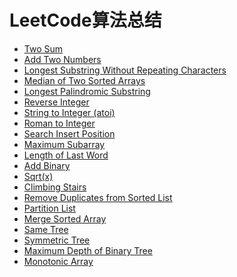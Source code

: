 # LeetCode算法总结

* [Two Sum](https://github.com/angelasubi/blog/blob/master/leetcode/1.%20Two%20Sum.js)
* [Add Two Numbers](https://github.com/angelasubi/blog/blob/master/leetcode/2.%20Add%20Two%20Numbers.js)
* [Longest Substring Without Repeating Characters](https://github.com/angelasubi/blog/blob/master/leetcode/3.%20Longest%20Substring%20Without%20Repeating%20Characters.js)
* [Median of Two Sorted Arrays](https://github.com/angelasubi/blog/blob/master/leetcode/4.%20Median%20of%20Two%20Sorted%20Arrays.js)
* [Longest Palindromic Substring](https://github.com/angelasubi/blog/blob/master/leetcode/5.%20Longest%20Palindromic%20Substring.js)
* [Reverse Integer](https://github.com/angelasubi/blog/blob/master/leetcode/7.%20Reverse%20Integer.js)
* [String to Integer (atoi)](https://github.com/angelasubi/blog/blob/master/leetcode/8.%20String%20to%20Integer%20(atoi).js)
* [Roman to Integer](https://github.com/angelasubi/blog/blob/master/leetcode/13.%20Roman%20to%20Integer.js)
* [Search Insert Position](https://github.com/angelasubi/blog/blob/master/leetcode/35.Search%20Insert%20Position.js)
* [Maximum Subarray](https://github.com/angelasubi/blog/blob/master/leetcode/53.%20Maximum%20Subarray.js)
* [Length of Last Word](https://github.com/angelasubi/blog/blob/master/leetcode/58.%20Length%20of%20Last%20Word.js)
* [Add Binary](https://github.com/angelasubi/blog/blob/master/leetcode/67.%20Add%20Binary.js)
* [Sqrt(x)](https://github.com/angelasubi/blog/blob/master/leetcode/69.%20Sqrt(x).js)
* [Climbing Stairs](https://github.com/angelasubi/blog/blob/master/leetcode/70.%20Climbing%20Stairs.js)
* [Remove Duplicates from Sorted List](https://github.com/angelasubi/blog/blob/master/leetcode/83.%20Remove%20Duplicates%20from%20Sorted%20List.js)
* [Partition List](https://github.com/angelasubi/blog/blob/master/leetcode/86.%20Partition%20List.js)
* [Merge Sorted Array](https://github.com/angelasubi/blog/blob/master/leetcode/88.%20Merge%20Sorted%20Array.js)
* [Same Tree](https://github.com/angelasubi/blog/blob/master/leetcode/100.%20Same%20Tree.js)
* [Symmetric Tree](https://github.com/angelasubi/blog/blob/master/leetcode/101.%20Symmetric%20Tree.js)
* [Maximum Depth of Binary Tree](https://github.com/angelasubi/blog/blob/master/leetcode/104.%20Maximum%20Depth%20of%20Binary%20Tree.js)
* [Monotonic Array](https://github.com/angelasubi/blog/blob/master/leetcode/896.%20Monotonic%20Array.js)